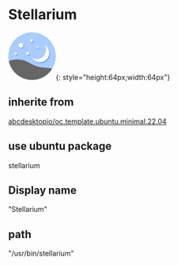 # Stellarium
![stellarium.svg](/applications/icons/stellarium.svg){: style="height:64px;width:64px"}
## inherite from
[abcdesktopio/oc.template.ubuntu.minimal.22.04](abcdesktopio/oc.template.ubuntu.minimal.22.04.md)
## use ubuntu package
stellarium
## Display name
"Stellarium"
## path
"/usr/bin/stellarium"
